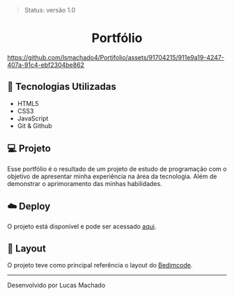 > Status: versão 1.0

<h1 align='center'> Portfólio </h1>

https://github.com/lsmachado4/Portifolio/assets/91704215/911e9a19-4247-407a-91c4-ebf2304be862



## 🚀 Tecnologias Utilizadas
- HTML5
- CSS3
- JavaScript
- Git & Github

## 💻 Projeto

Esse portfólio é o resultado de um projeto de estudo de programação com o objetivo de apresentar minha experiência na área da tecnologia. Além de demonstrar o aprimoramento das minhas habilidades.  

## ☁️ Deploy
O projeto está disponível e pode ser acessado [aqui](https://lucasmachado-portifolio-dev.surge.sh/).

## 🔖 Layout

O projeto teve como principal referência o layout do [Bedimcode](https://github.com/bedimcode/responsive-portfolio-website-patrick
).

---

Desenvolvido por Lucas Machado 
